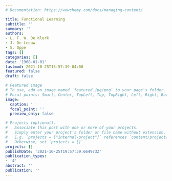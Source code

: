 ```yaml
---
# Documentation: https://wowchemy.com/docs/managing-content/

title: Functional Learning
subtitle: ''
summary: ''
authors:
- L. F. W. De Klerk
- J. De Leeuw
- S. Oppe
tags: []
categories: []
date: '1968-01-01'
lastmod: 2021-10-25T15:57:39-04:00
featured: false
draft: false

# Featured image
# To use, add an image named `featured.jpg/png` to your page's folder.
# Focal points: Smart, Center, TopLeft, Top, TopRight, Left, Right, BottomLeft, Bottom, BottomRight.
image:
  caption: ''
  focal_point: ''
  preview_only: false

# Projects (optional).
#   Associate this post with one or more of your projects.
#   Simply enter your project's folder or file name without extension.
#   E.g. `projects = ["internal-project"]` references `content/project/deep-learning/index.md`.
#   Otherwise, set `projects = []`.
projects: []
publishDate: '2021-10-25T19:57:39.664973Z'
publication_types:
- '4'
abstract: ''
publication: ''
---
```

